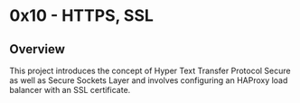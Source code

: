# 0x10 - HTTPS, SSL

## Overview

This project introduces the concept of Hyper Text Transfer Protocol Secure as well as Secure Sockets Layer and involves configuring an HAProxy load balancer with an SSL certificate.